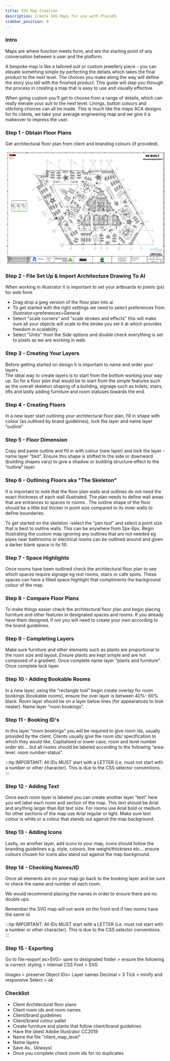 ```yaml
---
title: SVG Map Creation
description: Create SVG Maps for use with PlaceOS
sidebar_position: 9
---
```


### Intro

Maps are where function meets form, and are the starting point of any conversation between a user and the platform.

A bespoke map is like a tailored suit or custom jewellery piece - you can elevate something simple by perfecting the details which takes the final product to the next level. 
The choices you make along the way will define the story you tell with the finished product. 
This guide will step you through the process in creating a map that is easy to use and visually effective.

When going custom you’ll get to choose from a range of details, which can really elevate your suit to the next level. 
Linings, button colours and stitching choices can all be made. 
This is much like the maps ACA designs for its clients, we take your average engineering map and we give it a makeover to impress the user.

### Step 1 - Obtain Floor Plans

Get architectural floor plan from client and branding colours (if provided).

![Base Building Floor Plan](./assets/svg-maps/svg1.png)

### Step 2 - File Set Up & Import Architecture Drawing To AI

When working in illustrator it is important to set your artboards to pixels (px) for web form

- Drag drop a jpeg version of the floor plan into ai
- To get started with the right settings we need to select preferences from Illustrator>preferences>General
- Select "scale corners" and "scale strokes and effects" this will make sure all your objects will scale to the stroke you set it at which provides freedom in scalability .
- Select "Units" from the Side options and double check everything is set to pixels as we are working in web.

### Step 3 - Creating Your Layers

Before getting started on design it is important to name and order your layers.  
The ideal way to create layers is to start from the bottom working your way up. 
So for a floor plan that would be to start from the simple features such as the overall skeleton shaping of a building, signage such as toilets, stairs, lifts and lastly adding furniture and room statuses towards the end.

### Step 4 - Creating Floors

In a new layer start outlining your architectural floor plan, fill in shape with colour (as outlined by brand guidelines), lock the layer and name layer “outline”

### Step 5 - Floor Dimension

Copy and paste outline and fill in with colour (new layer) and lock the layer - name layer “bkd”. 
Ensure this shape is shifted to the side or downward (building shapes vary) to give a shadow or building structure effect to the “outline” layer.

### Step 6 - Outlining Floors aka "The Skeleton"

It is important to note that the floor plan walls and outlines do not need the exact thickness of each wall illustrated. 
The plan needs to define wall areas that are entrances to spaces to rooms . 
The outline shape of the floor should be a little but thicker in point size compared to its inner walls to define boundaries. 

To get started on the skeleton -select the "pen tool" and select a point size that is best to outline walls. 
This can be anywhere from 2px-6px. 
Begin illustrating the custom map ignoring any outlines that are not needed eg pipes near bathrooms or electrical rooms can be outlined around and given a darker blank space in its fill.

### Step 7 - Space Highlights

Once rooms have been outlined check the architectural floor plan to see which spaces require signage eg rest rooms, stairs or cafe spots. 
These spaces can have a filled space highlight that compliments the background colour of the map.

### Step 8 - Compare Floor Plans

To make things easier check the architectural floor plan and begin placing furniture and other features in designated spaces and rooms. 
If you already have them designed, if not you will need to create your own according to the brand guidelines.

### Step 9 - Completing Layers

Make sure furniture and other elements such as plants are proportional to the room size and layout. 
Ensure plants are kept simple and are not composed of a gradient. 
Once complete name layer “plants and furniture”. 
Once complete lock layer.

### Step 10 - Adding Bookable Rooms

In a new layer, using the “rectangle tool” begin create overlay for room bookings (bookable rooms), ensure the over layer is between 40%- 60% black. Room layer should be on a layer below lines (for appearances to look neater). 
Name layer “room bookings”.

### Step 11 - Booking ID's

In this layer “room bookings” you will be required to give room ids, usually provided by the client. 
Clients usually give the room ids/ specification to which they would like. 
Capitalised or lower case, room and level number order etc... but all rooms should be labeled according to the following “area- level. room number-status”.

:::tip
IMPORTANT: All IDs MUST start with a LETTER (i.e. must not start with a number or other character). 
This is due to the CSS selector conventions.
:::

### Step 12 - Adding Text

Once each room layer is labeled you can create another layer “text” here you will label each room and section of the map. 
This text should be Arial and anything larger than 6pt text size. 
For rooms use Arial bold or medium for other sections of the map use Arial regular or light. 
Make sure text colour is white or a colour that stands out against the map background.

### Step 13 - Adding Icons

Lastly, on another layer, add icons to your map, icons should follow the branding guidelines e.g. style, colours, line weight/thickness etc... ensure colours chosen for icons also stand out against the map background.

### Step 14 - Checking Names/ID

Once all elements are on your map go back to the booking layer and be sure to check the name and number of each room. 

We would recommend placing the names in order to ensure there are no double ups. 

Remember the SVG map will not work on the front end if two rooms have the same id.

:::tip
IMPORTANT: All IDs MUST start with a LETTER (i.e. must not start with a number or other character). 
This is due to the CSS selector conventions.
:::

### Step 15 - Exporting

Go to file>export as>SVG> save to designated folder > ensure the following is correct:
styling > internal CSS
Font > SVG

Images > preserve
Object IDs> Layer names Decimal > 3
Tick > minify and responsive Select > ok

### Checklist

- Client Architectural floor plans
- Client room ids and room names
- Client/brand guidelines
- Client/brand colour pallet
- Create furniture and plants that follow client/brand guidelines
- Have the latest Adobe Illustrator CC2019
- Name the file "client_map_level"
- Name layers
- Save As.. (Always)
- Once you complete check room ids for no duplicates